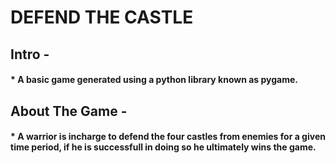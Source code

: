 # DEFEND THE CASTLE

## Intro - 
  #### * A basic game generated using a python library known as pygame.

## About The Game -
  #### * A warrior is incharge to defend the four castles from enemies for a given time period, if he is successfull in doing so he ultimately wins the game.
